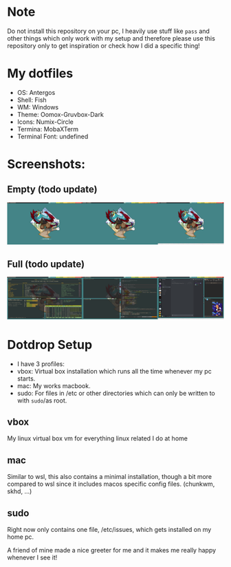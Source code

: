 # Note

Do not install this repository on your pc, I heavily use stuff like `pass` and other things which only work with my setup and therefore please use this repository only to get inspiration or check how I did a specific thing!

# My dotfiles

* OS: Antergos
* Shell: Fish
* WM: Windows
* Theme: Oomox-Gruvbox-Dark
* Icons: Numix-Circle
* Termina: MobaXTerm
* Terminal Font: undefined

# Screenshots:

## Empty (todo update)
![](empty.png)

## Full (todo update)
![](full.png)

# Dotdrop Setup

* I have 3 profiles:
 * vbox: Virtual box installation which runs all the time whenever my pc starts.
 * mac: My works macbook.
 * sudo: For files in /etc or other directories which can only be written to with `sudo`/as root.

## vbox
My linux virtual box vm for everything linux related I do at home

## mac
Similar to wsl, this also contains a minimal installation, though a bit more compared to wsl since it includes macos specific config files. (chunkwm, skhd, ...)

## sudo
Right now only contains one file, /etc/issues, which gets installed on my home pc. 

A friend of mine made a nice greeter for me and it makes me really happy whenever I see it!

